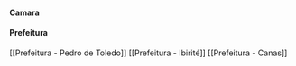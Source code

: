 #### Camara

#### Prefeitura
[[Prefeitura - Pedro de Toledo]]
[[Prefeitura - Ibirité]]
[[Prefeitura - Canas]]